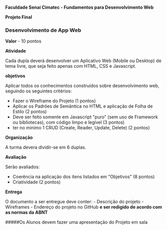 **Faculdade Senai Cimatec - Fundamentos para Desenvolvimento Web**

**Projeto Final**

### Desenvolvimento de App Web

**Valor** - 10 pontos

**Atividade**

Cada dupla deverá desenvolver um Aplicativo Web (Mobile ou Desktop) de tema livre, que seja feito apenas com HTML, CSS e Javascript.

**objetivos**

Aplicar todos os conhecimentos construídos sobre desenvolvimento web, seguindo os seguintes critérios:
- Fazer o Wireframe do Projeto (1 pontos)
- Aplicar os Padrões de Semântica no HTML e aplicação de Folha de Estilo (2 pontos)
- Deve ser feito somente em Javascript "puro" (sem uso de Framework ou bibliotecas), com código limpo e legível (3 pontos)
- ter no minimo 1 CRUD (Create, Reader, Update, Delete) (2 pontos)

**Organização**

A turma devera dividir-se em 6 duplas.

**Avaliação**

Serão avaliados:
- Coerência na aplicação dos itens listados em "Objetivos" (8 pontos)
- Criatividade (2 pontos)

**Entrega**

O documento a ser entregue deve conter:
    - Descrição do projeto
    - Wireframes
    - Endereço do projeto no GitHub
**e ser redigido de acordo com as normas da ABNT**

#####Os Alunos devem fazer uma apresentação do Projeto em sala